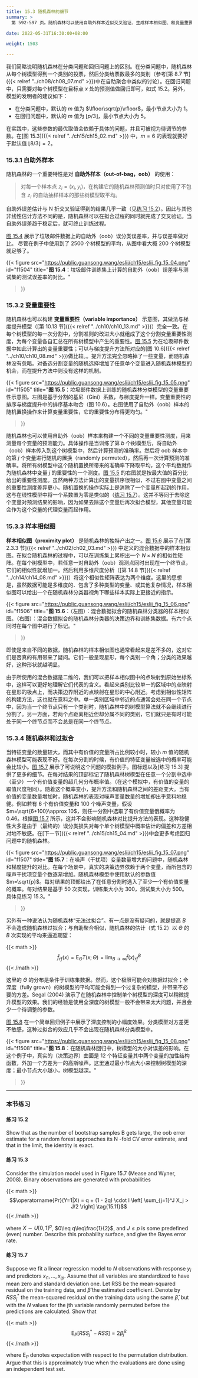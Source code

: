 ```yaml
---
title: 15.3 随机森林的细节
summary: >
  第 592-597 页。随机森林可以使用自助外样本近似交叉验证、生成样本相似图、和变量重要性。

date: 2022-05-31T16:30:00+08:00

weight: 1503

---
```


我们简略说明随机森林在分类问题和回归问题上的区别。在分类问题中，随机森林从每个树模型得到一个类别的投票，然后分类给票数最多的类别（参考[第 8.7 节]({{< relref "../ch08/ch08_07.md" >}})中在自助聚合中类似的讨论）。在回归问题中，只需要对每个树模型在目标点 $x$ 处的预测值做回归即可，如式 15.2。另外，模型的发明者的建议如下：

- 在分类问题中，默认的 $m$ 值为 $\lfloor\sqrt{p}\rfloor$，最小节点大小为 1。
- 在回归问题中，默认的 $m$ 值为 $\lfloor p/3 \rfloor$，最小节点大小为 5。

在实践中，这些参数的最优取值会依赖于具体的问题，并且可被视为待调节的参数。在[图 15.3]({{< relref "../ch15/ch15_02.md" >}}) 中，$m=6$ 的表现就要好于默认值 $\lfloor 8/3 \rfloor = 2$。

### 15.3.1 自助外样本

随机森林的一个重要特性是对 **自助外样本（out-of-bag，oob）** 的使用：

> 对每一个样本点 $z_i=(x_i,y_i)$，在构建它的随机森林预测值时只对使用了不包含 $z_i$ 的自助抽样样本的那些树模型取平均。

自助外误差估计与 N 折交叉验证得到的结果几乎一致（见[练习 15.2](#练习-152)）。因此与其他非线性估计方法不同的是，随机森林可以在拟合过程的同时就完成了交叉验证。当自助外误差趋于稳定后，就可终止训练过程。

[图 15.4](#figure-f1504) 展示了垃圾邮件数据上的自助外（oob）误分类误差率，并与误差率做对比。
尽管在例子中使用到了 2500 个树模型的平均，从图中看大概 200 个树模型就足够了。

{{< figure
  src="https://public.guansong.wang/eslii/ch15/eslii_fig_15_04.png"
  id="f1504"
  title="**图 15.4**：垃圾邮件训练集上计算的自助外（oob）误差率与测试集的测试误差率的对比。"
>}}

### 15.3.2 变量重要性

随机森林也可以构建 **变量重要性（variable importance）** 示意图，其做法与梯度提升模型（[第 10.13 节]({{< relref "../ch10/ch10_13.md" >}})）完全一致。在每个树模型的每一次分割中，分割准则的改进大小就组成了这个分割变量重要性测度，为每个变量各自汇总在所有树模型中产生的重要性。[图 15.5](#figure-f1505) 为在垃圾邮件数据中如此计算出的变量重要性；可以与梯度提升方法所对应的[图 10.6]({{< relref "../ch10/ch10_08.md" >}})做比较。。提升方法完全忽略掉了一些变量，而随机森林没有忽略。对备选分割变量的随机选择增加了任意单个变量进入随机森林模型的机会，而在提升方法中则没有这样的机制。

{{< figure
  src="https://public.guansong.wang/eslii/ch15/eslii_fig_15_05.png"
  id="f1505"
  title="**图 15.5**：垃圾邮件数据上训练的随机森林分类模型的变量重要性示意图。左图是基于分割的基尼（Gini）系数，与梯度提升一样。变量重要性的排序与梯度提升中的排序基本吻合（图 10.6）。右图使用了自助外（oob）样本的随机置换操作来计算变量重要性，它的重要性分布得更均匀。"
>}}

随机森林也可以使用自助外（oob）样本来构建一个不同的变量重要性测度，用来测量每个变量的预测能力。具体操作是当训练了第 $b$ 个树模型后，将自助外（oob）样本传入到这个树模型中，然后计算预测的准确率。然后将 oob 样本中的第 $j$ 个变量进行随机的置换（randomly permuted），然后再一次计算预测的准确率。将所有树模型中这个随机置换所带来的准确率下降取平均，这个平均数就作为随机森林中变量 $j$ 的重要性的一个测度。[图 15.5](#figure-f1505) 的右图就是按最大值的百分比给出的重要性测度。虽然两种方法计算出的变量排序很相似，不过右图中变量之间的重要性测度差异更小。随机置换的操作实际上是消除了一个变量所起到的作用，这与在线性模型中将一个系数置为零是类似的（[练习 15.7](#练习-157)）。这并不等同于去除这个变量对预测结果的影响，因为如果去除这个变量后再次拟合模型，其他变量可能会作为这个变量的代理变量而起作用。

### 15.3.3 样本相似图

**样本相似图（proximity plot）** 是随机森林的独特产出之一。[图 15.6](#figure-f1506) 展示了在[第 2.3.3 节]({{< relref "../ch02/ch02_03.md" >}}) 中定义的混合数据中的样本相似图。在拟合随机森林的过程中，可以在训练集上累积出一个 $N\times N$ 的相似性矩阵。在每个树模型中，若任意一对自助外（oob）观测点同时出现在一个终节点，它们的相似性就增加一。然后利用多维尺度分析（[第 14.8 节]({{< relref "../ch14/ch14_08.md" >}})）将这个相似性矩阵表达为两个维度。这里的思想是，虽然数据可能是多维度的、包含了多种类型的变量、或其他复杂情况，样本相似图可以给出一个在随机森林分类器视角下哪些样本实际上更接近的指示。

{{< figure
  src="https://public.guansong.wang/eslii/ch15/eslii_fig_15_06.png"
  id="f1506"
  title="**图 15.6**：（左图）：混合数据拟合的随机森林分类器的样本相似图。（右图）：混合数据拟合的随机森林分类器的决策边界和训练集数据。有六个点同时在每个图中进行了标记。"
>}}

即使是来自不同的数据，随机森林的样本相似图也通常看起来是差不多的，这对它们是否真的有用带来了疑问。它们一般呈现星形，每个类别一个角；分类的效果越好，这种形状就越明显。

由于所使用的混合数据是二维的，我们可以把样本相似图中的点映射到原始坐标系中，这样可以更好地理解它们代表的含义。看起来类别比较单一的区域中的点映射在星形的极点上，而决策边界附近的点映射在星形的中心附近。考虑到相似性矩阵的构建方法，这也就在意料之中。单一类别区域中邻近的点通常会处在同一个节点中，因为当一个终节点只有一个类别时，随机森林中的树模型算法就不会继续进行分割了。另一方面，若两个点距离相近但却分属不同的类别，它们就只是有时可能处于同一个终节点而不会总是在同一个终节点。

### 15.3.4 随机森林和过拟合

当特征变量的数量较大，而其中有价值的变量所占比例较小时，较小 $m$ 值的随机森林模型可能表现不好。在每次分割的时候，有价值的特征变量被选中的概率可能会比较小。[图 15.7](#figure-f1507) 展示了可说明这个问题的模拟例子。图标题以及[练习 15.3] 提供了更多的细节。在每对结果的顶部标记了随机森林树模型在任意一个分割中选中（至少）一个有价值变量的超几何分布概率值。（在这个模拟中，有价值的变量的取值尺度相同）。随着这个概率变小，提升方法和随机森林之间的差距变大。当有价值的变量数量增加时，随机森林的表现对噪声变量数量的增加却出乎意料地稳健。例如若有 6 个有价值变量和 100 个噪声变量，假设 $m=\sqrt{6+100}\approx 10$，则任一分割中选取了有价值变量俄概率为 0.46。根据[图 15.7](#figure-f1507) 所示，这并不会影响随机森林对比提升方法的表现。这种稳健性大多是由于（最终的）误分类损失对每个单个树模型中概率估计的偏差和方差相对地不敏感。在[下一节]({{< relref "../ch15/ch15_04.md" >}})中会更多考虑回归问题中的随机森林。

{{< figure
  src="https://public.guansong.wang/eslii/ch15/eslii_fig_15_07.png"
  id="f1507"
  title="**图 15.7**：在噪声（干扰项）变量数量增大的问题中，随机森林和梯度提升的对比。在每个场景中，真实的决策边界依赖于两个变量，而所包含的噪声干扰项变量个数逐渐增加。随机森林模型中使用默认的参数值 $m=\sqrt{p}$。每对结果的顶部给出了在任意分割时选入了至少一个有价值变量的概率。每对结果是基于 50 次实现，训练集大小为 300，测试集大小为 500。具体见练习 15.3。"
>}}

另外有一种说法认为随机森林“无法过拟合”。有一点是没有疑问的，就是提高 $B$ 不会造成随机森林过拟合；与自助聚合相似，随机森林的估计（式 15.2）以 $\Theta$ 的 $B$ 次实现的平均来逼近期望：

{{< math >}}
$$\hat{f}_{rf}(x) = \operatorname{E}_{\Theta} T(x; \Theta)
  = \lim_{B \to \infty} \hat{f}(x)_{rf}^B \tag{15.3}$$
{{< /math >}}

这里的 $\Theta$ 的分布是条件于训练集数据。然而，这个极限可能会对数据过拟合；全深度（fully grown）的树模型的平均可能会得到一个过复杂的模型，并带来不必要的方差。Segal (2004) 演示了在随机森林中控制单个树模型的深度可以稍微提升模型的效果。我们的经验是使用全深度的树模型一般不会带来太大问题，并且会少一个待调整的参数。

[图 15.8](#figure-f1508) 在一个简单回归例子中展示了深度控制的小幅度效果。分类模型对方差更不敏感，这种过拟合的效应几乎不会出现在随机森林分类模型中。

{{< figure
  src="https://public.guansong.wang/eslii/ch15/eslii_fig_15_08.png"
  id="f1508"
  title="**图 15.8**：在随机森林回归中，树模型的大小对误差的影响。在这个例子中，真实的（决策边界）曲面是 12 个特征变量其中两个变量的加性结构函数，外加一个方差为一的高斯噪声。这里通过最小节点大小来控制树模型的深度；最小节点大小越小，树模型越深。"
>}}

----------

### 本节练习

#### 练习 15.2

Show that as the number of bootstrap samples B gets large, the
oob error estimate for a random forest approaches its N -fold CV error
estimate, and that in the limit, the identity is exact.

#### 练习 15.3

Consider the simulation model used in Figure 15.7 (Mease and Wyner, 2008).
Binary observations are generated with probabilities

{{< math >}}
$$\operatorname{Pr}(Y=1|X) = q + (1 - 2q) \cdot I \left[
  \sum_{j=1}^J X_j > J/2 \right] \tag{15.11}$$
{{< /math >}}

where $X\sim U[0,1]^p$, $0\leq q\leq\frac{1}{2}$, and $J\leq p$ is some
predefined (even) number. Describe this probability surface, and give the
Bayes error rate.

#### 练习 15.7

Suppose we fit a linear regression model to $N$ observations with response $y_i$
and predictors $x_{i1},\dots,x_{ip}$. Assume that all variables are standardized
to have mean zero and standard deviation one. Let RSS be the mean-squared
residual on the training data, and $\hat{\beta}$ the estimated coefficient.
Denote by $RSS_j^*$ the mean-squared residual on the training data using the
same $\hat{\beta}$, but with the $N$ values for the jth variable randomly permuted
before the predictions are calculated. Show that

{{< math >}}
$$\operatorname{E}_P [RSS_j^* - RSS] = 2 \hat{\beta}_j^2 \tag{15.13}$$
{{< /math >}}

where $\operatorname{E}_P$
denotes expectation with respect to the permutation distribution.
Argue that this is approximately true when the evaluations are done using
an independent test set.